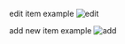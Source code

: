  edit item example
![edit](https://user-images.githubusercontent.com/60236795/167716708-20981d33-77d0-43a2-9b39-8f27cc7c1d79.png)


add new item example
![add](https://user-images.githubusercontent.com/60236795/167716715-5e939503-ccde-4e4e-a23b-d4e326fa70de.png)
